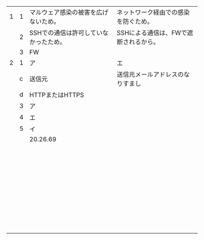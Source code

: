 |      |      |                                       |                                       |
| ---- | ---- | ------------------------------------- | ------------------------------------- |
| 1    | 1    | マルウェア感染の被害を広げないため。  | ネットワーク経由での感染を防ぐため。  |
|      | 2    | SSHでの通信は許可していなかったため。 | SSHによる通信は、FWで遮断されるから。 |
|      | 3    | FW                                    |                                       |
| 2    | 1    | ア                                    | エ                                    |
|      | c    | 送信元                                | 送信元メールアドレスのなりすまし      |
|      | d    | HTTPまたはHTTPS                       |                                       |
|      | 3    | ア                                    |                                       |
|      | 4    | エ                                    |                                       |
|      | 5    | イ                                    |                                       |
|      |      | 20.26.69                              |                                       |
|      |      |                                       |                                       |
|      |      |                                       |                                       |
|      |      |                                       |                                       |
|      |      |                                       |                                       |
|      |      |                                       |                                       |
|      |      |                                       |                                       |
|      |      |                                       |                                       |
|      |      |                                       |                                       |
|      |      |                                       |                                       |
|      |      |                                       |                                       |
|      |      |                                       |                                       |
|      |      |                                       |                                       |
|      |      |                                       |                                       |
|      |      |                                       |                                       |
|      |      |                                       |                                       |
|      |      |                                       |                                       |
|      |      |                                       |                                       |
|      |      |                                       |                                       |
|      |      |                                       |                                       |
|      |      |                                       |                                       |
|      |      |                                       |                                       |
|      |      |                                       |                                       |
|      |      |                                       |                                       |
|      |      |                                       |                                       |
|      |      |                                       |                                       |
|      |      |                                       |                                       |
|      |      |                                       |                                       |
|      |      |                                       |                                       |
|      |      |                                       |                                       |
|      |      |                                       |                                       |
|      |      |                                       |                                       |
|      |      |                                       |                                       |
|      |      |                                       |                                       |
|      |      |                                       |                                       |
|      |      |                                       |                                       |
|      |      |                                       |                                       |
|      |      |                                       |                                       |
|      |      |                                       |                                       |
|      |      |                                       |                                       |
